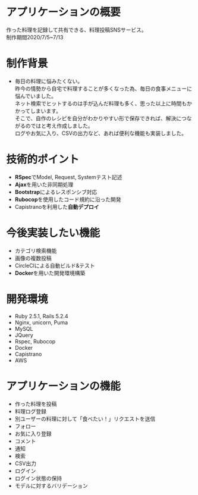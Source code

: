 # アプリケーションの概要
作った料理を記録して共有できる、料理投稿SNSサービス。  
制作期間2020/7/5~7/13

# 制作背景
- 毎日の料理に悩みたくない。  
昨今の情勢から自宅で料理することが多くなった為、毎日の食事メニューに悩んでいました。  
ネット検索でヒットするのは手が込んだ料理も多く、思った以上に時間もかかってしまいます。  
そこで、自作のレシピを自分がわかりやすい形で保存できれば、解決につながるのではと考え作成しました。  
ログやお気に入り、CSVの出力など、あれば便利な機能も実装しました。

# 技術的ポイント
- **RSpec**でModel, Request, Systemテスト記述
- **Ajax**を用いた非同期処理
- **Bootstrap**によるレスポンシブ対応
- **Rubocop**を使用したコード規約に沿った開発
- Capistranoを利用した**自動デプロイ**

# 今後実装したい機能
- カテゴリ検索機能
- 画像の複数投稿
- CircleCIによる自動ビルド&テスト
- **Docker**を用いた開発環境構築

# 開発環境
- Ruby 2.5.1, Rails 5.2.4
- Nginx, unicorn, Puma
- MySQL
- JQuery
- Rspec, Rubocop
- Docker
- Capistrano
- AWS

# アプリケーションの機能
- 作った料理を投稿
- 料理ログ登録
- 別ユーザーの料理に対して「食べたい！」リクエストを送信
- フォロー
- お気に入り登録
- コメント
- 通知
- 検索
- CSV出力
- ログイン
- ログイン状態の保持
- モデルに対するバリデーション
